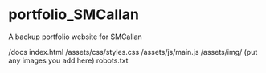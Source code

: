 # portfolio_SMCallan
A backup portfolio website for SMCallan


/docs
  index.html
  /assets/css/styles.css
  /assets/js/main.js
  /assets/img/   (put any images you add here)
  robots.txt

